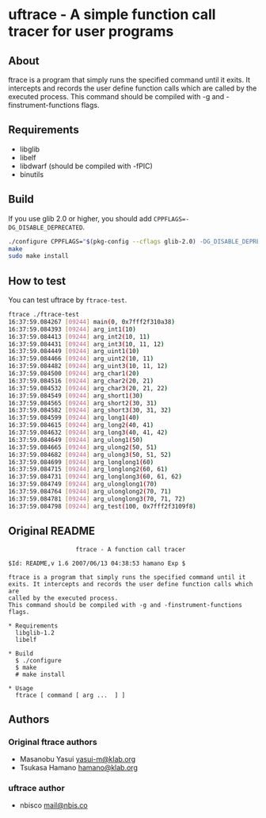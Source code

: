 # uftrace - A simple function call tracer for user programs

## About
ftrace is a program that simply runs the specified command until it
exits. It intercepts and records the user define function calls which are
called by the executed process. 
This command should be compiled with -g and -finstrument-functions
flags.

## Requirements
- libglib
- libelf
- libdwarf (should be compiled with -fPIC)
- binutils

## Build
If you use glib 2.0 or higher, you should add ``CPPFLAGS=-DG_DISABLE_DEPRECATED``.

```sh
./configure CPPFLAGS="$(pkg-config --cflags glib-2.0) -DG_DISABLE_DEPRECATED -fPIC"
make
sudo make install
```

## How to test
You can test uftrace by ``ftrace-test``.

```sh
ftrace ./ftrace-test
16:37:59.084267 [09244] main(0, 0x7fff2f310a38)
16:37:59.084393 [09244] arg_int1(10)
16:37:59.084413 [09244] arg_int2(10, 11)
16:37:59.084431 [09244] arg_int3(10, 11, 12)
16:37:59.084449 [09244] arg_uint1(10)
16:37:59.084466 [09244] arg_uint2(10, 11)
16:37:59.084482 [09244] arg_uint3(10, 11, 12)
16:37:59.084500 [09244] arg_char1(20)
16:37:59.084516 [09244] arg_char2(20, 21)
16:37:59.084532 [09244] arg_char3(20, 21, 22)
16:37:59.084549 [09244] arg_short1(30)
16:37:59.084565 [09244] arg_short2(30, 31)
16:37:59.084582 [09244] arg_short3(30, 31, 32)
16:37:59.084599 [09244] arg_long1(40)
16:37:59.084615 [09244] arg_long2(40, 41)
16:37:59.084632 [09244] arg_long3(40, 41, 42)
16:37:59.084649 [09244] arg_ulong1(50)
16:37:59.084665 [09244] arg_ulong2(50, 51)
16:37:59.084682 [09244] arg_ulong3(50, 51, 52)
16:37:59.084699 [09244] arg_longlong1(60)
16:37:59.084715 [09244] arg_longlong2(60, 61)
16:37:59.084731 [09244] arg_longlong3(60, 61, 62)
16:37:59.084749 [09244] arg_ulonglong1(70)
16:37:59.084764 [09244] arg_ulonglong2(70, 71)
16:37:59.084781 [09244] arg_ulonglong3(70, 71, 72)
16:37:59.084798 [09244] arg_test(100, 0x7fff2f3109f8)
```

## Original README

```
                   ftrace - A function call tracer

$Id: README,v 1.6 2007/06/13 04:38:53 hamano Exp $

ftrace is a program that simply runs the specified command until it
exits. It intercepts and records the user define function calls which are
called by the executed process. 
This command should be compiled with -g and -finstrument-functions
flags.

* Requirements
  libglib-1.2
  libelf
  
* Build
  $ ./configure
  $ make
  # make install

* Usage
  ftrace [ command [ arg ...  ] ]
```

## Authors
### Original ftrace authors
- Masanobu Yasui <yasui-m@klab.org>
- Tsukasa Hamano <hamano@klab.org>

### uftrace author
- nbisco <mail@nbis.co>
